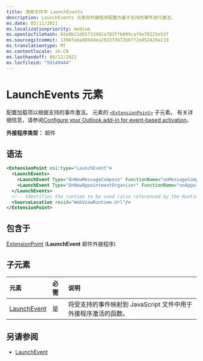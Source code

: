 ```yaml
---
title: 清单文件中 LaunchEvents
description: LaunchEvents 元素将外接程序配置为基于支持的事件进行激活。
ms.date: 05/11/2021
ms.localizationpriority: medium
ms.openlocfilehash: 02e0b21d65733492a783ffb099caf9e76225e53f
ms.sourcegitcommit: 1306faba8694dea203373972b6ff2e852429a119
ms.translationtype: MT
ms.contentlocale: zh-CN
ms.lasthandoff: 09/12/2021
ms.locfileid: "59149444"
---
```

# <a name="launchevents-element"></a>LaunchEvents 元素

配置加载项以根据支持的事件激活。 元素的 [`<ExtensionPoint>`](extensionpoint.md) 子元素。 有关详细信息，请参阅[Configure your Outlook add-in for event-based activation](../../outlook/autolaunch.md)。

**外接程序类型：** 邮件

## <a name="syntax"></a>语法

```XML
<ExtensionPoint xsi:type="LaunchEvent">
  <LaunchEvents>
    <LaunchEvent Type="OnNewMessageCompose" FunctionName="onMessageComposeHandler"/>
    <LaunchEvent Type="OnNewAppointmentOrganizer" FunctionName="onAppointmentComposeHandler"/>
  </LaunchEvents>
  <!-- Identifies the runtime to be used (also referenced by the Runtime element). -->
  <SourceLocation resid="WebViewRuntime.Url"/>
</ExtensionPoint>
```

## <a name="contained-in"></a>包含于

[ExtensionPoint](extensionpoint.md) (**LaunchEvent** 邮件外接程序) 

## <a name="child-elements"></a>子元素

|  元素 |  必需  |  说明  |
|:-----|:-----|:-----|
| [LaunchEvent](launchevent.md) | 是 |  将受支持的事件映射到 JavaScript 文件中用于外接程序激活的函数。 |

## <a name="see-also"></a>另请参阅

- [LaunchEvent](launchevent.md)

